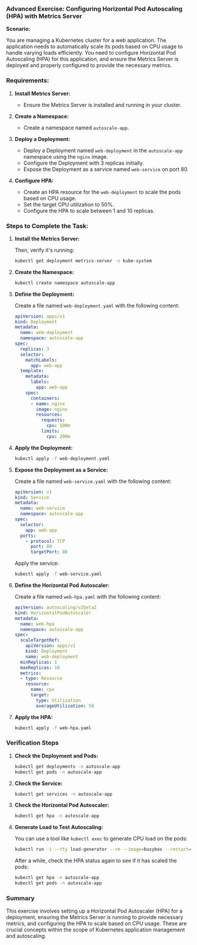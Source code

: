 ### Advanced Exercise: Configuring Horizontal Pod Autoscaling (HPA) with Metrics Server

**Scenario:**

You are managing a Kubernetes cluster for a web application. The application needs to automatically scale its pods based on CPU usage to handle varying loads efficiently. You need to configure Horizontal Pod Autoscaling (HPA) for this application, and ensure the Metrics Server is deployed and properly configured to provide the necessary metrics.

### Requirements:

1. **Install Metrics Server:**
   - Ensure the Metrics Server is installed and running in your cluster.

2. **Create a Namespace:**
   - Create a namespace named `autoscale-app`.

3. **Deploy a Deployment:**
   - Deploy a Deployment named `web-deployment` in the `autoscale-app` namespace using the `nginx` image.
   - Configure the Deployment with 3 replicas initially.
   - Expose the Deployment as a service named `web-service` on port 80.

4. **Configure HPA:**
   - Create an HPA resource for the `web-deployment` to scale the pods based on CPU usage.
   - Set the target CPU utilization to 50%.
   - Configure the HPA to scale between 1 and 10 replicas.

### Steps to Complete the Task:

1. **Install the Metrics Server:**

   Then, verify it's running:
   
   ```bash
   kubectl get deployment metrics-server -n kube-system
   ```

2. **Create the Namespace:**

   ```bash
   kubectl create namespace autoscale-app
   ```

3. **Define the Deployment:**

   Create a file named `web-deployment.yaml` with the following content:

   ```yaml
   apiVersion: apps/v1
   kind: Deployment
   metadata:
     name: web-deployment
     namespace: autoscale-app
   spec:
     replicas: 3
     selector:
       matchLabels:
         app: web-app
     template:
       metadata:
         labels:
           app: web-app
       spec:
         containers:
         - name: nginx
           image: nginx
           resources:
             requests:
               cpu: 100m
             limits:
               cpu: 200m
   ```

4. **Apply the Deployment:**

   ```bash
   kubectl apply -f web-deployment.yaml
   ```

5. **Expose the Deployment as a Service:**

   Create a file named `web-service.yaml` with the following content:

   ```yaml
   apiVersion: v1
   kind: Service
   metadata:
     name: web-service
     namespace: autoscale-app
   spec:
     selector:
       app: web-app
     ports:
       - protocol: TCP
         port: 80
         targetPort: 80
   ```

   Apply the service:

   ```bash
   kubectl apply -f web-service.yaml
   ```

6. **Define the Horizontal Pod Autoscaler:**

   Create a file named `web-hpa.yaml` with the following content:

   ```yaml
   apiVersion: autoscaling/v2beta2
   kind: HorizontalPodAutoscaler
   metadata:
     name: web-hpa
     namespace: autoscale-app
   spec:
     scaleTargetRef:
       apiVersion: apps/v1
       kind: Deployment
       name: web-deployment
     minReplicas: 1
     maxReplicas: 10
     metrics:
     - type: Resource
       resource:
         name: cpu
         target:
           type: Utilization
           averageUtilization: 50
   ```

7. **Apply the HPA:**

   ```bash
   kubectl apply -f web-hpa.yaml
   ```

### Verification Steps

1. **Check the Deployment and Pods:**

   ```bash
   kubectl get deployments -n autoscale-app
   kubectl get pods -n autoscale-app
   ```

2. **Check the Service:**

   ```bash
   kubectl get services -n autoscale-app
   ```

3. **Check the Horizontal Pod Autoscaler:**

   ```bash
   kubectl get hpa -n autoscale-app
   ```

4. **Generate Load to Test Autoscaling:**

   You can use a tool like `kubectl exec` to generate CPU load on the pods:

   ```bash
   kubectl run -i --tty load-generator --rm --image=busybox --restart=Never -- /bin/sh -c "while true; do wget -q -O- http://web-service.autoscale-app.svc.cluster.local; done"
   ```

   After a while, check the HPA status again to see if it has scaled the pods:

   ```bash
   kubectl get hpa -n autoscale-app
   kubectl get pods -n autoscale-app
   ```

### Summary

This exercise involves setting up a Horizontal Pod Autoscaler (HPA) for a deployment, ensuring the Metrics Server is running to provide necessary metrics, and configuring the HPA to scale based on CPU usage. These are crucial concepts within the scope of Kubernetes application management and autoscaling.
